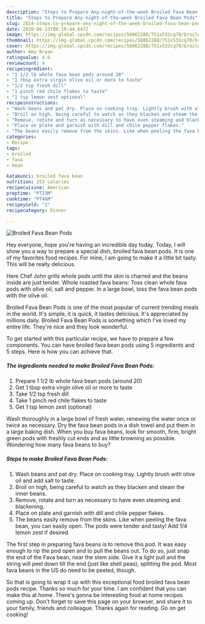```yaml
---
description: "Steps to Prepare Any-night-of-the-week Broiled Fava Bean Pods"
title: "Steps to Prepare Any-night-of-the-week Broiled Fava Bean Pods"
slug: 2814-steps-to-prepare-any-night-of-the-week-broiled-fava-bean-pods
date: 2020-06-23T09:19:44.647Z
image: https://img-global.cpcdn.com/recipes/56062288/751x532cq70/broiled-fava-bean-pods-recipe-main-photo.jpg
thumbnail: https://img-global.cpcdn.com/recipes/56062288/751x532cq70/broiled-fava-bean-pods-recipe-main-photo.jpg
cover: https://img-global.cpcdn.com/recipes/56062288/751x532cq70/broiled-fava-bean-pods-recipe-main-photo.jpg
author: Amy Bryan
ratingvalue: 4.6
reviewcount: 4
recipeingredient:
- "1 1/2 lb whole fava bean pods around 20"
- "1 tbsp extra virgin olive oil or more to taste"
- "1/2 tsp fresh dill"
- "1 pinch red chile flakes to taste"
- "1 tsp lemon zest optional"
recipeinstructions:
- "Wash beans and pat dry. Place on cooking tray. Lightly brush with olive oil and add salt to taste."
- "Broil on high, being careful to watch as they blacken and steam the inner beans."
- "Remove, rotate and turn as necessary to have even steaming and blackening."
- "Place on plate and garnish with dill and chile pepper flakes."
- "The beans easily remove from the skins. Like when peeling the fava bean, you can easily open. The pods were tender and tasty! Add 1/4 lemon zest if desired."
categories:
- Recipe
tags:
- broiled
- fava
- bean

katakunci: broiled fava bean 
nutrition: 253 calories
recipecuisine: American
preptime: "PT23M"
cooktime: "PT46M"
recipeyield: "2"
recipecategory: Dinner

---
```



![Broiled Fava Bean Pods](https://img-global.cpcdn.com/recipes/56062288/751x532cq70/broiled-fava-bean-pods-recipe-main-photo.jpg)

Hey everyone, hope you're having an incredible day today. Today, I will show you a way to prepare a special dish, broiled fava bean pods. It is one of my favorites food recipes. For mine, I am going to make it a little bit tasty. This will be really delicious.

Here Chef John grills whole pods until the skin is charred and the beans inside are just tender. Whole roasted fava beans: Toss clean whole fava pods with olive oil, salt and pepper. In a large bowl, toss the fava bean pods with the olive oil.

Broiled Fava Bean Pods is one of the most popular of current trending meals in the world. It's simple, it is quick, it tastes delicious. It's appreciated by millions daily. Broiled Fava Bean Pods is something which I've loved my entire life. They're nice and they look wonderful.


To get started with this particular recipe, we have to prepare a few components. You can have broiled fava bean pods using 5 ingredients and 5 steps. Here is how you can achieve that.

<!--inarticleads1-->

##### The ingredients needed to make Broiled Fava Bean Pods:

1. Prepare 1 1/2 lb whole fava bean pods (around 20)
1. Get 1 tbsp extra virgin olive oil or more to taste
1. Take 1/2 tsp fresh dill
1. Take 1 pinch red chile flakes to taste
1. Get 1 tsp lemon zest (optional)


Wash thoroughly in a large bowl of fresh water, renewing the water once or twice as necessary. Dry the fava bean pods in a dish towel and put them in a large baking dish. When you buy fava beans, look for smooth, firm, bright green pods with freshly cut ends and as little browning as possible. Wondering how many fava beans to buy? 

<!--inarticleads2-->

##### Steps to make Broiled Fava Bean Pods:

1. Wash beans and pat dry. Place on cooking tray. Lightly brush with olive oil and add salt to taste.
1. Broil on high, being careful to watch as they blacken and steam the inner beans.
1. Remove, rotate and turn as necessary to have even steaming and blackening.
1. Place on plate and garnish with dill and chile pepper flakes.
1. The beans easily remove from the skins. Like when peeling the fava bean, you can easily open. The pods were tender and tasty! Add 1/4 lemon zest if desired.


The first step in preparing fava beans is to remove this pod. It was easy enough to rip the pod open and to pull the beans out. To do so, just snap the end of the Fava bean, near the stem side. Give it a light pull and the string will peel down till the end (just like shell peas), splitting the pod. Most fava beans in the US do need to be peeled, though. 

So that is going to wrap it up with this exceptional food broiled fava bean pods recipe. Thanks so much for your time. I am confident that you can make this at home. There's gonna be interesting food at home recipes coming up. Don't forget to save this page on your browser, and share it to your family, friends and colleague. Thanks again for reading. Go on get cooking!
